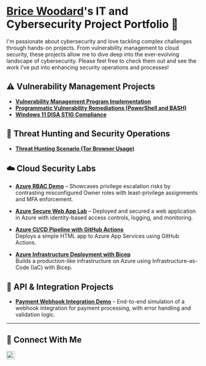 # <a href="https://www.linkedin.com/in/bricewoodard/">Brice Woodard</a>'s IT and Cybersecurity Project Portfolio 🔐

I'm passionate about cybersecurity and love tackling complex challenges through hands-on projects. From vulnerability management to cloud security, these projects allow me to dive deep into the ever-evolving landscape of cybersecurity. Please feel free to check them out and see the work I’ve put into enhancing security operations and processes!


## ⚠️ Vulnerability Management Projects

- **[Vulnerability Management Program Implementation](https://github.com/bwoodard28/vulnerability-management-program)**
- **[Programmatic Vulnerability Remediations (PowerShell and BASH)](https://github.com/bwoodard28/programmatic-vulnerability-remediations)**
- **[Windows 11 DISA STIG Compliance](https://github.com/bwoodard28/DISA-STIG-Hardening)**
  
## 🚨 Threat Hunting and Security Operations

- **[Threat Hunting Scenario (Tor Browser Usage)](https://github.com/bwoodard28/threat-hunting-scenario-tor)**

## ☁️ Cloud Security Labs
- **[Azure RBAC Demo](https://github.com/bwoodard28/azure-rbac-demo)** – Showcases privilege escalation risks by contrasting misconfigured Owner roles with least-privilege assignments and MFA enforcement.  
- **[Azure Secure Web App Lab](https://github.com/bwoodard28/azure-webapp-lab)** – Deployed and secured a web application in Azure with identity-based access controls, logging, and monitoring.
- **[Azure CI/CD Pipeline with GitHub Actions](https://github.com/bwoodard28/azure-cicd-pipeline)**  
  Deploys a simple HTML app to Azure App Services using GitHub Actions.

- **[Azure Infrastructure Deployment with Bicep](https://github.com/bwoodard28/azure-infra-bicep)**  
  Builds a production-like infrastructure on Azure using Infrastructure-as-Code (IaC) with Bicep.

## 🔗 API & Integration Projects
- **[Payment Webhook Integration Demo](https://github.com/bwoodard28/payment-webhook-demo)** – End-to-end simulation of a webhook integration for payment processing, with error handling and validation logic.  

<hr/>

## 🤳 Connect With Me

[<img align="left" alt="___________ | LinkedIn" width="22px" src="https://cdn.jsdelivr.net/npm/simple-icons@v3/icons/linkedin.svg" />][linkedin]

[linkedin]: https://linkedin.com/in/bricewoodard

<!--
<img width="35" alt="image" src="https://github.com/user-attachments/assets/2f41c7cd-5ea8-4475-b451-a37161b6c3fb"> 
<img width="35" alt="image" src="https://github.com/user-attachments/assets/77649969-9910-4994-8b96-74a116cfb2a8">
-->
